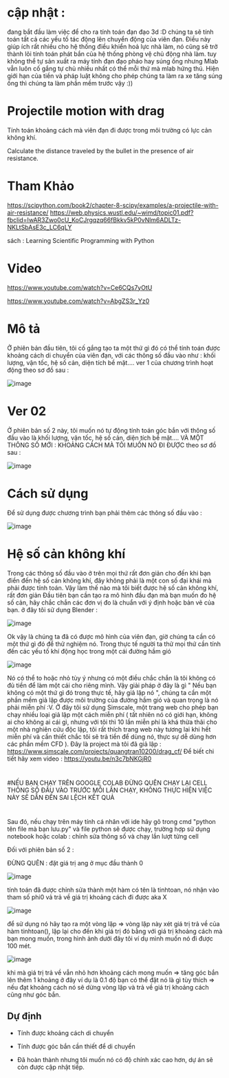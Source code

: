 # cập nhật :
đang bắt đầu làm việc để cho ra tính toán đạn đạo 3d :D chúng ta sẽ tính toán tất cả các yếu tố tác động lên chuyển động của viên đạn. Điều này giúp ích rất nhiều cho hệ thống điều khiển hoả lực nhà làm, nó cũng sẽ trở thành lõi tính toán phát bắn của hệ thống phòng vệ chủ động nhà làm. 
tuy không thể tự sản xuất ra máy tính đạn đạo pháo hay súng ống nhưng Mlab vẫn luôn cố gắng tự chủ nhiều nhất có thể mỗi thứ mà mlab hứng thú. Hiện giới hạn của tiền và pháp luật không cho phép chúng ta làm ra xe tăng súng ống thì chúng ta làm phần mềm trước vậy :))

# Projectile motion with drag

Tính toán khoảng cách mà viên đạn đi được trong môi trường có lực cản không khí.

Calculate the distance traveled by the bullet in the presence of air resistance.

# Tham Khảo

https://scipython.com/book2/chapter-8-scipy/examples/a-projectile-with-air-resistance/
https://web.physics.wustl.edu/~wimd/topic01.pdf?fbclid=IwAR3Zwo0cU_KoCJrgqzq66fBkkv5kP0vNlm6ADLTz-NKLtSbAsE3c_LC6qLY

sách : Learning Scientific Programming with Python

# Video 

https://www.youtube.com/watch?v=Ce6CQs7yOtU

https://www.youtube.com/watch?v=AbgZS3r_Yz0

# Mô tả

Ở phiên bản đầu tiên, tôi cố gắng tạo ta một thứ gì đó có thể tính toán được khoảng cách di chuyển của viên đạn, với các thông số đầu vào như : khối lượng, vận tốc, hệ số cản, diện tích bề mặt....
ver 1 của chương trình hoạt động theo sơ đồ sau : 


![image](https://user-images.githubusercontent.com/54757285/182513132-8ea59a84-1e8a-42d7-ac62-213770739565.png)


# Ver 02
Ở phiên bản số 2 này, tôi muốn nó tự động tính toán góc bắn với thông số đầu vào là khối lượng, vận tốc, hệ số cản, diện tích bề mặt.... VÀ MỘT THÔNG SỐ MỚI : KHOẢNG CÁCH MÀ TÔI MUỐN NÓ ĐI ĐƯỢC
theo sơ đồ sau : 


![image](https://user-images.githubusercontent.com/54757285/183102240-63050f8e-ec9e-4c9c-b8ea-f7d182af2d72.png)


# Cách sử dụng 
Để sử dụng được chương trình bạn phải thêm các thông số đầu vào : 

![image](https://user-images.githubusercontent.com/54757285/183226206-de0fd12f-657a-4e2c-890f-a456cc5d5bfc.png)

# Hệ số cản không khí
Trong các thông số đầu vào ở trên mọi thứ rất đơn giản cho đến khi bạn điền đến hệ số cản không khí, đây không phải là một con số đại khái mà phải được tính toán. Vậy làm thế nào mà tôi biết được hệ số cản không khí, rất đơn giản 
Đầu tiên bạn cần tạo ra mô hình đầu đạn mà bạn muốn đo hệ số cản, hãy chắc chắn các đơn vị đo là chuẩn với ý định hoặc bản vẽ của bạn.
ở đây tôi sử dụng Blender : 

![image](https://user-images.githubusercontent.com/54757285/185751336-522ac156-150e-48e3-bbb8-eb62f8fe8b2e.png)

Ok vậy là chúng ta đã có được mô hình của viên đạn, giờ chúng ta cần có một thứ gì đó để thử nghiệm nó. Trong thực tế người ta thử mọi thứ cần tính đến các yếu tố khí động học trong một cái đường hầm gió 

![image](https://user-images.githubusercontent.com/54757285/185751445-fe475e95-1772-474a-b148-72b6a34ce098.png)

Nó có thể to hoặc nhỏ tùy ý nhưng có một điều chắc chắn là tôi không có đủ tiền để làm một cái cho riêng mình. Vậy giải pháp ở đây là gì " Nếu bạn không có một thứ gì đó trong thực tế, hãy giả lập nó ", chúng ta cần một phần mềm giả lập được môi trường của đường hầm gió và quan trọng là nó phải miễn phí :V. Ở đây tôi sử dụng Simscale, một trang web cho phép bạn chạy nhiều loại giả lập một cách miễn phí ( tất nhiên nó có giới hạn, không ai cho không ai cái gì, nhưng với tôi thì 10 lần miễn phí là khá thừa thãi cho một nhà nghiên cứu độc lập, tôi rất thích trang web này tương lai khi hết miễn phí và cần thiết chắc tôi sẽ trả tiền để dùng nó, thực sự dễ dùng hơn các phần mềm CFD ). 
Đây là project mà tôi đã giả lập : https://www.simscale.com/projects/quangtran10200/drag_cf/
Để biết chi tiết hãy xem video : https://youtu.be/n3c7bNKGjR0

#
#NẾU BẠN CHẠY TRÊN GOOGLE COLAB ĐỪNG QUÊN CHẠY LẠI CELL THÔNG SỐ ĐẦU VÀO TRƯỚC MỖI LẦN CHẠY, KHÔNG THỰC HIỆN VIỆC NÀY SẼ DẪN ĐẾN SAI LỆCH KẾT QUẢ
#

Sau đó, nếu chạy trên máy tính cá nhân với ide hãy gõ trong cmd "python tên file mà bạn lưu.py" và file python sẽ được chạy, trường hợp sử dụng notebook hoặc colab : chỉnh sửa thông số và chạy lần lượt từng cell


Đối với phiên bản số 2 : 

ĐỪNG QUÊN : đặt giá trị ang ở mục đầu thành 0 

![image](https://user-images.githubusercontent.com/54757285/183229682-d309eeca-0a50-4cfe-9eb2-71a23cbe0779.png)


tính toán đã được chỉnh sửa thành một hàm có tên là tinhtoan, nó nhận vào tham số phi0 vả trả về giá trị khoảng cách đi được aka X

![image](https://user-images.githubusercontent.com/54757285/183229513-be223cc6-1000-4d14-93a1-8c4111c88d53.png)

để sử dụng nó hãy tạo ra một vòng lặp => vòng lặp này xét giá trị trả về của hàm tinhtoan(), lặp lại cho đến khi giá trị đó bằng với giá trị khoảng cách mà bạn mong muốn, trong hình ảnh dưới đây tôi ví dụ mình muốn nó đi được 100 mét. 

![image](https://user-images.githubusercontent.com/54757285/183229571-b594baf3-d379-4f69-a3bf-49bb68a9391f.png)

khi mà giá trị trả về vẫn nhỏ hơn khoảng cách mong muốn => tăng góc bắn lên thêm 1 khoảng ở đây ví dụ là 0.1 độ bạn có thể đặt nó là gì tùy thích => nếu đạt khoảng cách nó sẽ dừng vòng lặp và trả về giá trị khoảng cách cũng như góc bắn.


## Dự định

- Tính được khoảng cách di chuyển

- Tính được góc bắn cần thiết để di chuyển 

- Đã hoàn thành nhưng tôi muốn nó có độ chính xác cao hơn, dự án sẽ còn được cập nhật tiếp.




